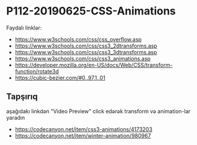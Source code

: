 # P112-20190625-CSS-Animations

Faydalı linklər:

- https://www.w3schools.com/css/css_overflow.asp
- https://www.w3schools.com/css/css3_2dtransforms.asp
- https://www.w3schools.com/css/css3_3dtransforms.asp
- https://www.w3schools.com/css/css3_animations.asp
- https://developer.mozilla.org/en-US/docs/Web/CSS/transform-function/rotate3d
- https://cubic-bezier.com/#0,.97,1,.01



## Tapşırıq
aşağıdakı linkdən "Video Preview" click edərək transform və animation-lar yaradın
- https://codecanyon.net/item/css3-animations/4173203
- https://codecanyon.net/item/winter-animation/980967
